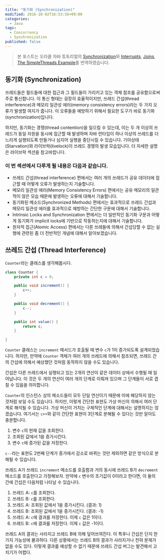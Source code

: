 ```yaml
---
title: "동기화 (Synchronization)"
modified: 2016-10-02T16:53:56+09:00
categories:
  - Java
tags:
  - Concurrency
  - Synchronization
published: false
---
```


> 본 포스트는 오라클 자바 튜토리얼의 [Synchronization](http://docs.oracle.com/javase/tutorial/essential/concurrency/sync.html)와 [Interrupts](https://docs.oracle.com/javase/tutorial/essential/concurrency/interrupt.html),  [Joins](https://docs.oracle.com/javase/tutorial/essential/concurrency/join.html), [The SimpleThreads Example](https://docs.oracle.com/javase/tutorial/essential/concurrency/simple.html)를 번역하였습니다.


## 동기화 (Synchronization)

쓰레드들은 필드들에 대한 접근과 그 필드들이 가리키고 있는 객체 참조를 공유함으로써 주로 통신합니다.
이 통신 형태는 굉장히 효율적이지만, 쓰레드 간섭(thread interference)과 메모리 일관성 에러(memory consistency errors)라는 두 가지 오류가 발생할 여지가 줍니다.
이 오류들을 예방하기 위해서 필요한 도구가 바로 동기화(synchronization)입니다.

하지만, 동기화는 경쟁(thread contention)을 일으킬 수 있는데, 이는 두 개 이상의 쓰레드가 동일 자원을 동시에 접근할 때 발생하며 자바 런타임이 하나 이상의 쓰레드를 더 느리게 실행되도록 만들거나 심지어 실행을 중단시킬 수 있습니다.
기아상태(Starvation)와 라이브락(livelock)이 쓰레드 경쟁의 발생 모습입니다.
더 자세한 설명은 라이브락 섹션을 참고바랍니다.

### 이 번 섹션에서 다루게 될 내용은 다음과 같습니다.

- 쓰레드 간섭(thread interference) 편에서는 여러 개의 쓰레드가 공유 데이터에 접근할 때 어떻게 오류가 발생하는지 기술합니다.
- 메모리 일관성 에러(Memory Consistency Errors) 편에서는 공유 메모리의 일관적이 않은 모습 때문에 발생하는 오류에 대해서 기술합니다.
- 동기화된 메소드(Synchronized Methods) 편에서는 효과적으로 쓰레드 간섭과 메모리 일관성 에러를 효과적으로 예방하는 간단한 구문에 대해서 기술합니다.
- Intrinsic Locks and Synchronization 편에서는 더 일반적인 동기화 구문과 어떻게 동기화가 implicit locks에 기반으로 작동하는지에 대해서 기술합니다.
- 원자적 접근(Atomic Access) 편에서는 다른 쓰레들에 의해서 간섭당할 수 없는 실행에 관련된 좀 더 전반적인 개념에 대해서 알아보겠습니다.



## 쓰레드 간섭 (Thread Interference)

`Counter`라는 클래스를 생각해봅시다.

```java
class Counter {
    private int c = 0;

    public void increment() {
        c++;
    }

    public void decrement() {
        c--;
    }

    public int value() {
        return c;
    }

}
```

`Counter` 클래스는 `increment` 메서드가 호출될 때 변수 `c`가 1이 증가되도록 설계되었습니다.
하지만, 만약에 `Counter` 객체가 여러 개의 쓰레드에 의해서 참조되면, 쓰레드 간의 간섭에 의해서 예상했던 것처럼 동작하지 않을 수도 있습니다.

간섭은 다른 쓰레드에서 실행되고 있는 2개의 연산이 같은 데이터 상에서 수행될 때 일어납니다.
이 것은 두 개의 연산이 여러 개의 단계로 이뤄져 있으며 그 단계들이 서로 겹칠 수 있음을 의미합니다.

`Counter`의 인스턴스 상의 메소드들이 모두 단일 연산이기 때문에 이에 해당하지 않는 것처럼 보일 수도 있습니다.
하지만, 이렇게 간단한 표현도 가상 머신의 의해서 여러 단계로 해석될 수 있습니다.
가상 머신이 거치는 구체적인 단계에 대해서는 설명하지는 않겠습니다.
여기서는 `c++`와 같이 간단한 표현이 3단계로 분해될 수 있다는 것만 알아도 충분합니다.

1. 변수 `c`의 현재 값을 조회한다.
2. 조회된 값에서 1을 증가시킨다.
3. 변수 `c`에 증가된 값을 저장한다.

`c--`라는 표현도 2번째 단계가 증가에서 감소로 바뀌는 것만 제외하면 같은 방식으로 분해될 수 있습니다.

쓰레드 A가 쓰레드 `increment` 메소드를 호출함과 거의 동시에 쓰레드 B가 `decrement` 메소드를 호출한다고 가정해보자.
만약에 `c` 변수의 초기값이 0이라고 한다면, 이 둘의 간에 간섭은 다음처럼 나타날 수 있습니다.

1. 쓰레드 A: `c`를 조회한다.
2. 쓰레드 B: `c`를 조회한다.
3. 쓰레드 A: 조회된 값에서 1을 증가시킨다. (결과: 1)
4. 쓰레드 B: 조회된 값에서 1을 증가시킨다. (결과: -1)
5. 쓰레드 A: `c`에 결과를 저장한다. 이제 `c` 값은 1이다.
6. 쓰레드 B: `c`에 결과를 저장한다. 이제 `c` 값은 -1이다.

쓰레드 A의 결과는 사라지고 쓰레드 B에 의해 덮어쓰여진다.
이 특후나 간섭은 단지 한 가지 가능성에 불과하다.
다른 상황에서는 쓰레드 B의 결과가 사라지거나 전혀 문제가 없을 수도 있다.
이렇게 결과를 예상할 수 없기 때문에 쓰레드 간섭 버그는 발견해서 고치기가 어렵다.
